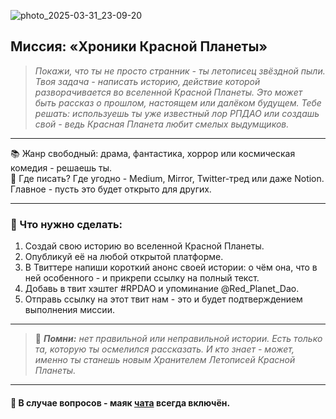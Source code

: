 ![photo_2025-03-31_23-09-20](https://github.com/user-attachments/assets/1f14daca-94e3-4230-ba93-a8b9aaa1c0c5)

## Миссия: «Хроники Красной Планеты»

> *Покажи, что ты не просто странник - ты летописец звёздной пыли. Твоя задача - написать историю, действие которой разворачивается во вселенной Красной Планеты. Это может быть рассказ о прошлом, настоящем или далёком будущем. Тебе решать: используешь ты уже известный лор РПДАО или создашь свой - ведь Красная Планета любит смелых выдумщиков.*

---

📚 Жанр свободный: драма, фантастика, хоррор или космическая комедия - решаешь ты.  
📍 Где писать? Где угодно - Medium, Mirror, Twitter-тред или даже Notion. Главное - пусть это будет открыто для других.

---

### 🚀 Что нужно сделать:

1. Создай свою историю во вселенной Красной Планеты.
2. Опубликуй её на любой открытой платформе.
3. В Твиттере напиши короткий анонс своей истории: о чём она, что в ней особенного - и прикрепи ссылку на полный текст.
4. Добавь в твит хэштег #RPDAO и упоминание @Red_Planet_Dao.
5. Отправь ссылку на этот твит нам - это и будет подтверждением выполнения миссии.

---

> 🌌 ***Помни:** нет правильной или неправильной истории. Есть только та, которую ты осмелился рассказать. И кто знает - может, именно ты станешь новым Хранителем Летописей Красной Планеты.*

---

#### 🧾 В случае вопросов - маяк [чата](https://t.me/rpdao "RPDAO Telegram чат") всегда включён.
